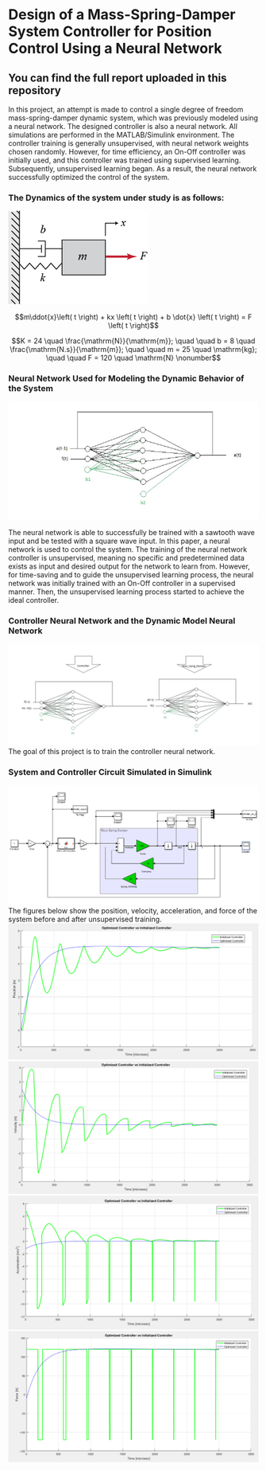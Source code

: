 # Design of a Mass-Spring-Damper System Controller for Position Control Using a Neural Network
## You can find the full report uploaded in this repository
In this project, an attempt is made to control a single degree of freedom mass-spring-damper dynamic system, which was previously modeled using a neural network. The designed controller is also a neural network. All simulations are performed in the MATLAB/Simulink environment. The controller training is generally unsupervised, with neural network weights chosen randomly. However, for time efficiency, an On-Off controller was initially used, and this controller was trained using supervised learning. Subsequently, unsupervised learning began. As a result, the neural network successfully optimized the control of the system.
 ### The Dynamics of the system under study is as follows:
 
![](https://github.com/hamidnakhaei/mass-spring-damper_position_controller_using_neural_network/blob/a8c9542fa4a62e3d81b1b7934f9f5b694d73ec43/Fig/1.png)

 $$m\ddot{x}\left( t \right) + kx \left( t \right) + b \dot{x} \left( t \right) = F \left( t \right)$$

$$K = 24 \quad \frac{\mathrm{N}}{\mathrm{m}}; \quad \quad b = 8 \quad \frac{\mathrm{N.s}}{\mathrm{m}}; \quad \quad m = 25 \quad \mathrm{kg}; \quad \quad F = 120 \quad \mathrm{N} \nonumber$$

###  Neural Network Used for Modeling the Dynamic Behavior of the System
![](https://github.com/hamidnakhaei/mass-spring-damper_position_controller_using_neural_network/blob/a8c9542fa4a62e3d81b1b7934f9f5b694d73ec43/Fig/3.png)

The neural network is able to successfully be trained with a sawtooth wave input and be tested with a square wave input. In this paper, a neural network is used to control the system. The training of the neural network controller is unsupervised, meaning no specific and predetermined data exists as input and desired output for the network to learn from. However, for time-saving and to guide the unsupervised learning process, the neural network was initially trained with an On-Off controller in a supervised manner. Then, the unsupervised learning process started to achieve the ideal controller.

### Controller Neural Network and the Dynamic Model Neural Network
![](https://github.com/hamidnakhaei/mass-spring-damper_position_controller_using_neural_network/blob/a8c9542fa4a62e3d81b1b7934f9f5b694d73ec43/Fig/4.png)
The goal of this project is to train the controller neural network.
###  System and Controller Circuit Simulated in Simulink
![](https://github.com/hamidnakhaei/mass-spring-damper_position_controller_using_neural_network/blob/a8c9542fa4a62e3d81b1b7934f9f5b694d73ec43/Fig/6.png)
The figures below show the position, velocity, acceleration, and force of the system before and after unsupervised training.
![](https://github.com/hamidnakhaei/mass-spring-damper_position_controller_using_neural_network/blob/a8c9542fa4a62e3d81b1b7934f9f5b694d73ec43/Fig/29.png)
![](https://github.com/hamidnakhaei/mass-spring-damper_position_controller_using_neural_network/blob/a8c9542fa4a62e3d81b1b7934f9f5b694d73ec43/Fig/30.png)
![](https://github.com/hamidnakhaei/mass-spring-damper_position_controller_using_neural_network/blob/a8c9542fa4a62e3d81b1b7934f9f5b694d73ec43/Fig/31.png)
![](https://github.com/hamidnakhaei/mass-spring-damper_position_controller_using_neural_network/blob/a8c9542fa4a62e3d81b1b7934f9f5b694d73ec43/Fig/32.png)
